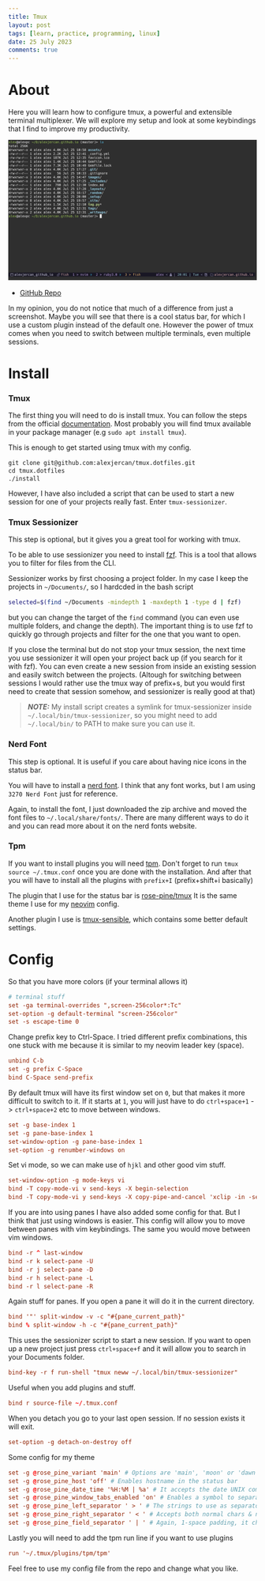 ```yaml
---
title: Tmux
layout: post
tags: [learn, practice, programming, linux]
date: 25 July 2023
comments: true
---
```


# About

Here you will learn how to configure tmux, a powerful and extensible terminal
multiplexer. We will explore my setup and look at some keybindings that I find
to improve my productivity.

<p align="center">
  <img src="/images/tmux/tmux.png" width="1000"/>
</p>

- [GitHub Repo](https://github.com/alexjercan/tmux.dotfiles)

In my opinion, you do not notice that much of a difference from just a
screenshot. Maybe you will see that there is a cool status bar, for which I use
a custom plugin instead of the default one. However the power of tmux comes
when you need to switch between multiple terminals, even multiple sessions.

# Install

### Tmux

The first thing you will need to do is install tmux. You can follow the steps
from the official
[documentation](https://github.com/tmux/tmux#installation). Most probably you
will find tmux available in your package manager (e.g `sudo apt install tmux`).

This is enough to get started using tmux with my config.

```console
git clone git@github.com:alexjercan/tmux.dotfiles.git
cd tmux.dotfiles
./install
```

However, I have also included a script that can be used to start a new session
for one of your projects really fast. Enter `tmux-sessionizer`.

### Tmux Sessionizer

This step is optional, but it gives you a great tool for working with tmux.

To be able to use sessionizer you need to install
[fzf](https://github.com/junegunn/fzf). This is a tool that allows you to
filter for files from the CLI.

Sessionizer works by first choosing a project folder. In my case I keep the
projects in `~/Documents/`, so I hardcded in the bash script

```bash
selected=$(find ~/Documents -mindepth 1 -maxdepth 1 -type d | fzf)
```

but you can change the target of the `find` command (you can even use multiple
folders, and change the depth). The important thing is to use fzf to quickly go
through projects and filter for the one that you want to open.

If you close the terminal but do not stop your tmux session, the next time you
use sessionizer it will open your project back up (if you search for it with
fzf). You can even create a new session from inside an existing session and
easily switch between the projects. (Altough for switching between sessions I
would rather use the tmux way of prefix+s, but you would first need to create
that session somehow, and sessionizer is really good at that)

> **_NOTE:_** My install script creates a symlink for tmux-sessionizer inside
`~/.local/bin/tmux-sessionizer`, so you might need to add `~/.local/bin/` to
PATH to make sure you can use it.

### Nerd Font

This step is optional. It is useful if you care about having nice icons in the
status bar.

You will have to install a [nerd font](https://www.nerdfonts.com/). I think
that any font works, but I am using `3270 Nerd Font` just for reference.

Again, to install the font, I just downloaded the zip archive and moved the
font files to `~/.local/share/fonts/`. There are many different ways to do it
and you can read more about it on the nerd fonts website.

### Tpm

If you want to install plugins you will need
[tpm](https://github.com/tmux-plugins/tpm). Don't forget to run `tmux source
~/.tmux.conf` once you are done with the installation. And after that you will
have to install all the plugins with `prefix+I` (prefix+shift+i basically)

The plugin that I use for the status bar is
[rose-pine/tmux](https://github.com/rose-pine/tmux) It is the same theme I use
for my [neovim](/setup/neovim) config.

Another plugin I use is
[tmux-sensible](https://github.com/tmux-plugins/tmux-sensible), which contains
some better default settings.

# Config

So that you have more colors (if your terminal allows it)

```conf
# terminal stuff
set -ga terminal-overrides ",screen-256color*:Tc"
set-option -g default-terminal "screen-256color"
set -s escape-time 0
```

Change prefix key to Ctrl-Space. I tried different prefix combinations, this
one stuck with me because it is similar to my neovim leader key (space).

```conf
unbind C-b
set -g prefix C-Space
bind C-Space send-prefix
```

By default tmux will have its first window set on `0`, but that makes it more
difficult to switch to it. If it starts at `1`, you will just have to do
`ctrl+space+1` -> `ctrl+space+2` etc to move between windows.

```conf
set -g base-index 1
set -g pane-base-index 1
set-window-option -g pane-base-index 1
set-option -g renumber-windows on
```

Set vi mode, so we can make use of `hjkl` and other good vim stuff.

```conf
set-window-option -g mode-keys vi
bind -T copy-mode-vi v send-keys -X begin-selection
bind -T copy-mode-vi y send-keys -X copy-pipe-and-cancel 'xclip -in -selection clipboard'
```

If you are into using panes I have also added some config for that. But I think
that just using windows is easier. This config will allow you to move between
panes with vim keybindings. The same you would move between vim windows.

```conf
bind -r ^ last-window
bind -r k select-pane -U
bind -r j select-pane -D
bind -r h select-pane -L
bind -r l select-pane -R
```

Again stuff for panes. If you open a pane it will do it in the current
directory.

```conf
bind '"' split-window -v -c "#{pane_current_path}"
bind % split-window -h -c "#{pane_current_path}"
```

This uses the sessionizer script to start a new session. If you want to open up
a new project just press `ctrl+space+f` and it will allow you to search in your
Documents folder.

```conf
bind-key -r f run-shell "tmux neww ~/.local/bin/tmux-sessionizer"
```

Useful when you add plugins and stuff.

```conf
bind r source-file ~/.tmux.conf
```

When you detach you go to your last open session. If no session exists it will
exit.

```conf
set-option -g detach-on-destroy off
```

Some config for my theme

```conf
set -g @rose_pine_variant 'main' # Options are 'main', 'moon' or 'dawn'
set -g @rose_pine_host 'off' # Enables hostname in the status bar
set -g @rose_pine_date_time '%H:%M | %a' # It accepts the date UNIX command format (man date for info)
set -g @rose_pine_window_tabs_enabled 'on' # Enables a symbol to separate window number from window name
set -g @rose_pine_left_separator ' > ' # The strings to use as separators are 1-space padded
set -g @rose_pine_right_separator ' < ' # Accepts both normal chars & nerdfont icons
set -g @rose_pine_field_separator ' | ' # Again, 1-space padding, it changes with prefix + I
```

Lastly you will need to add the tpm run line if you want to use plugins

```conf
run '~/.tmux/plugins/tpm/tpm'
```

Feel free to use my config file from the repo and change what you like.
